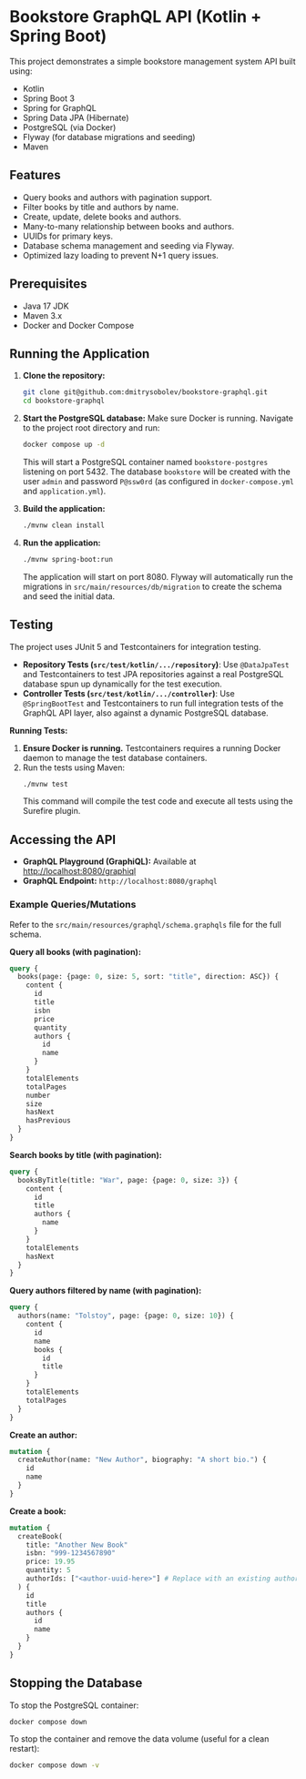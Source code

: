 # Bookstore GraphQL API (Kotlin + Spring Boot)

This project demonstrates a simple bookstore management system API built using:

*   Kotlin
*   Spring Boot 3
*   Spring for GraphQL
*   Spring Data JPA (Hibernate)
*   PostgreSQL (via Docker)
*   Flyway (for database migrations and seeding)
*   Maven

## Features

*   Query books and authors with pagination support.
*   Filter books by title and authors by name.
*   Create, update, delete books and authors.
*   Many-to-many relationship between books and authors.
*   UUIDs for primary keys.
*   Database schema management and seeding via Flyway.
*   Optimized lazy loading to prevent N+1 query issues.

## Prerequisites

*   Java 17 JDK
*   Maven 3.x
*   Docker and Docker Compose

## Running the Application

1.  **Clone the repository:**
    ```bash
    git clone git@github.com:dmitrysobolev/bookstore-graphql.git
    cd bookstore-graphql
    ```

2.  **Start the PostgreSQL database:**
    Make sure Docker is running. Navigate to the project root directory and run:
    ```bash
    docker compose up -d
    ```
    This will start a PostgreSQL container named `bookstore-postgres` listening on port 5432. The database `bookstore` will be created with the user `admin` and password `P@ssw0rd` (as configured in `docker-compose.yml` and `application.yml`).

3.  **Build the application:**
    ```bash
    ./mvnw clean install
    ```

4.  **Run the application:**
    ```bash
    ./mvnw spring-boot:run
    ```
    The application will start on port 8080. Flyway will automatically run the migrations in `src/main/resources/db/migration` to create the schema and seed the initial data.

## Testing

The project uses JUnit 5 and Testcontainers for integration testing.

*   **Repository Tests (`src/test/kotlin/.../repository`)**: Use `@DataJpaTest` and Testcontainers to test JPA repositories against a real PostgreSQL database spun up dynamically for the test execution.
*   **Controller Tests (`src/test/kotlin/.../controller`)**: Use `@SpringBootTest` and Testcontainers to run full integration tests of the GraphQL API layer, also against a dynamic PostgreSQL database.

**Running Tests:**

1.  **Ensure Docker is running.** Testcontainers requires a running Docker daemon to manage the test database containers.
2.  Run the tests using Maven:
    ```bash
    ./mvnw test
    ```
    This command will compile the test code and execute all tests using the Surefire plugin.

## Accessing the API

*   **GraphQL Playground (GraphiQL):** Available at [http://localhost:8080/graphiql](http://localhost:8080/graphiql)
*   **GraphQL Endpoint:** `http://localhost:8080/graphql`

### Example Queries/Mutations

Refer to the `src/main/resources/graphql/schema.graphqls` file for the full schema.

**Query all books (with pagination):**
```graphql
query {
  books(page: {page: 0, size: 5, sort: "title", direction: ASC}) {
    content {
      id
      title
      isbn
      price
      quantity
      authors {
        id
        name
      }
    }
    totalElements
    totalPages
    number
    size
    hasNext
    hasPrevious
  }
}
```

**Search books by title (with pagination):**
```graphql
query {
  booksByTitle(title: "War", page: {page: 0, size: 3}) {
    content {
      id
      title
      authors {
        name
      }
    }
    totalElements
    hasNext
  }
}
```

**Query authors filtered by name (with pagination):**
```graphql
query {
  authors(name: "Tolstoy", page: {page: 0, size: 10}) {
    content {
      id
      name
      books {
        id
        title
      }
    }
    totalElements
    totalPages
  }
}
```

**Create an author:**
```graphql
mutation {
  createAuthor(name: "New Author", biography: "A short bio.") {
    id
    name
  }
}
```

**Create a book:**
```graphql
mutation {
  createBook(
    title: "Another New Book"
    isbn: "999-1234567890"
    price: 19.95
    quantity: 5
    authorIds: ["<author-uuid-here>"] # Replace with an existing author ID
  ) {
    id
    title
    authors {
      id
      name
    }
  }
}
```

## Stopping the Database

To stop the PostgreSQL container:
```bash
docker compose down
```

To stop the container and remove the data volume (useful for a clean restart):
```bash
docker compose down -v
``` 
